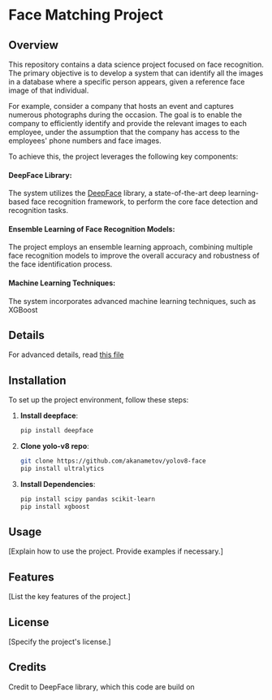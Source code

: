 # Face Matching Project

## Overview
This repository contains a data science project focused on face recognition. The primary objective is to develop a system that can identify all the images in a database where a specific person appears, given a reference face image of that individual.

For example, consider a company that hosts an event and captures numerous photographs during the occasion. The goal is to enable the company to efficiently identify and provide the relevant images to each employee, under the assumption that the company has access to the employees' phone numbers and face images.

To achieve this, the project leverages the following key components:

#### DeepFace Library:
The system utilizes the [DeepFace](https://github.com/serengil/deepface)
 library, a state-of-the-art deep learning-based face recognition framework, to perform the core face detection and recognition tasks.

#### Ensemble Learning of Face Recognition Models: 
The project employs an ensemble learning approach, combining multiple face recognition models to improve the overall accuracy and robustness of the face identification process.

#### Machine Learning Techniques:
The system incorporates advanced machine learning techniques, such as XGBoost

## Details
For advanced details, read [this file](Face_Matching_Project.pdf)

## Installation
To set up the project environment, follow these steps:

 1. **Install deepface**: 
    ```sh
    pip install deepface
    ```

2. **Clone yolo-v8 repo**:
    ```sh
    git clone https://github.com/akanametov/yolov8-face
    pip install ultralytics
    ```

3. **Install Dependencies**:
   ```sh
   pip install scipy pandas scikit-learn
   pip install xgboost
    ```

## Usage
[Explain how to use the project. Provide examples if necessary.]

## Features
[List the key features of the project.]

## License
[Specify the project's license.]

## Credits
Credit to DeepFace library, which this code are build on 
